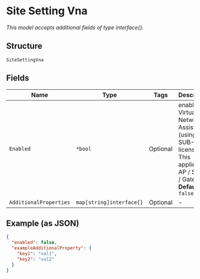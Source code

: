 
# Site Setting Vna

*This model accepts additional fields of type interface{}.*

## Structure

`SiteSettingVna`

## Fields

| Name | Type | Tags | Description |
|  --- | --- | --- | --- |
| `Enabled` | `*bool` | Optional | enable Virtual Network Assistant (using SUB-VNA license). This applied to AP / Switch / Gateway<br>**Default**: `false` |
| `AdditionalProperties` | `map[string]interface{}` | Optional | - |

## Example (as JSON)

```json
{
  "enabled": false,
  "exampleAdditionalProperty": {
    "key1": "val1",
    "key2": "val2"
  }
}
```

